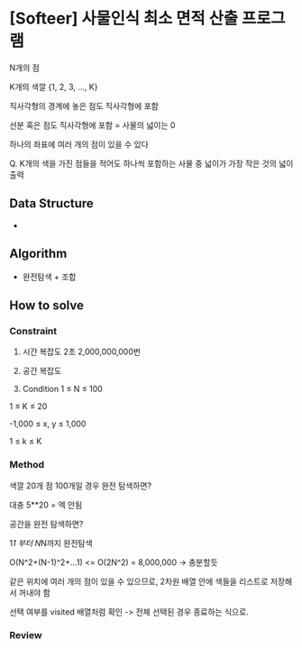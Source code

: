 # [Softeer] 사물인식 최소 면적 산출 프로그램

N개의 점

K개의 색깔 {1, 2, 3, ..., K}

직사각형의 경계에 놓은 점도 직사각형에 포함

선분 혹은 점도 직사각형에 포함 = 사물의 넓이는 0

하나의 좌표에 여러 개의 점이 있을 수 있다

Q. K개의 색을 가진 점들을 적어도 하나씩 포함하는 사물 중 넓이가 가장 작은 것의 넓이 출력

## Data Structure

- 

## Algorithm

- 완전탐색 + 조합

## How to solve
### Constraint
1. 시간 복잡도
2초 2,000,000,000번
   
2. 공간 복잡도
3. Condition
1 ≤ N ≤ 100

1 ≤ K ≤ 20

-1,000 ≤ x, y ≤ 1,000

1 ≤ k ≤ K

### Method
색깔 20개 점 100개일 경우 완전 탐색하면?

대충 5**20 = 엑 안됨

공간을 완전 탐색하면?

1*1 부터 N*N까지 완전탐색

O(N^2+(N-1)^2+...1) <= O(2N^2) = 8,000,000 -> 충분할듯

같은 위치에 여러 개의 점이 있을 수 있으므로, 2차원 배열 안에 색들을 리스트로 저장해서 꺼내야 함

선택 여부를 visited 배열처럼 확인 -> 전체 선택된 경우 종료하는 식으로.

### Review
